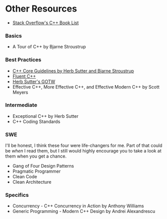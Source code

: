 # Other Resources

* [Stack Overflow's C++ Book List](https://stackoverflow.com/questions/388242/the-definitive-c-book-guide-and-list)

### Basics
* A Tour of C++ by Bjarne Stroustrup

### Best Practices
* [C++ Core Guidelines by Herb Sutter and Bjarne Stroustrup](https://isocpp.github.io/CppCoreGuidelines/CppCoreGuidelines)
* [Fluent C++](https://www.fluentcpp.com/)
* [Herb Sutter's GOTW](https://herbsutter.com/gotw/)
* Effective C++, More Effective C++, and Effective Modern C++ by Scott Meyers

### Intermediate
* Exceptional C++ by Herb Sutter
* C++ Coding Standards

### SWE
I'll be honest, I think these four were life-changers for me.
Part of that could be *when* I read them, but I still would highly encourage you to take a look at them when you get a chance.
* Gang of Four Design Patterns
* Pragmatic Programmer
* Clean Code
* Clean Architecture

### Specifics
* Concurrency - C++ Concurrency in Action by Anthony Williams
* Generic Programming - Modern C++ Design by Andrei Alexandrescu